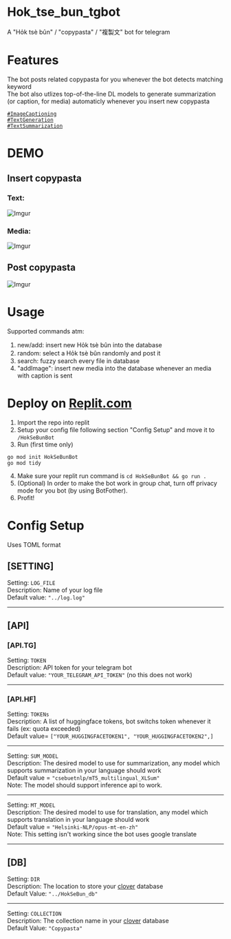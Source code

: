 # Hok_tse_bun_tgbot
A "Ho̍k tsè bûn" / "copypasta" / "複製文" bot for telegram  

# Features
The bot posts related copypasta for you whenever the bot detects matching keyword  
The bot also utlizes top-of-the-line DL models to generate summarization (or caption, for media) automaticly whenever you insert new copypasta  

[`#ImageCaptioning`](https://paperswithcode.com/task/image-captioning)  
[`#TextGeneration`](https://paperswithcode.com/task/text-generation)  
[`#TextSummarization`](https://paperswithcode.com/task/text-summarization)  

# DEMO
## Insert copypasta
### Text:  
![Imgur](https://imgur.com/s2z5lsH.jpg)  
### Media:  
![Imgur](https://imgur.com/WYzxE6R.jpg)  
## Post copypasta
![Imgur](https://imgur.com/uKzFxLT.jpg)

# Usage  
Supported commands atm:  
1. new/add: insert new Ho̍k tsè bûn into the database  
1. random: select a Ho̍k tsè bûn randomly and post it  
1. search: fuzzy search every file in database  
1. "addImage": insert new media into the database whenever an media with caption is sent  

# Deploy on [Replit.com](http://replit.com/)
1. Import the repo into replit
2. Setup your config file following section "Config Setup" and move it to ``/HokSeBunBot``
3. Run (first time only)
```
go mod init HokSeBunBot  
go mod tidy
```
4. Make sure your replit run command is ``cd HokSeBunBot && go run .``
5. (Optional) In order to make the bot work in group chat, turn off privacy mode for you bot (by using BotFother).
6. Profit!  


# Config Setup
Uses TOML format  
## [SETTING]

Setting: ``LOG_FILE``  
Description: Name of your log file  
Default value: ``"../log.log"``  

---

## [API]
### [API.TG]

Setting: ``TOKEN``  
Description: API token for your telegram bot  
Default value: ``"YOUR_TELEGRAM_API_TOKEN"`` (no this does not work)  

---

### [API.HF]

Setting: ``TOKENs``   
Description: A list of huggingface tokens, bot switchs token whenever it fails (ex: quota exceeded)  
Default value= ``["YOUR_HUGGINGFACETOKEN1", "YOUR_HUGGINGFACETOKEN2",]``  

---

Setting: ``SUM_MODEL``  
Description: The desired model to use for summarization, any model which supports summarization in your language should work  
Default value = ``"csebuetnlp/mT5_multilingual_XLSum"``  
Note: The model should support inference api to work.  

---

Setting: ``MT_MODEL``  
Description: The desired model to use for translation, any model which supports translation in your language should work  
Default value = ``"Helsinki-NLP/opus-mt-en-zh"``  
Note: This setting isn't working since the bot uses google translate

---

## [DB]

Setting: ``DIR``   
Description: The location to store your [clover](https://github.com/ostafen/clover) database  
Default Value: ``"../HokSeBun_db"``  

---

Setting: ``COLLECTION``   
Description: The collection name in your [clover](https://github.com/ostafen/clover) database  
Default Value: ``"Copypasta"``  
